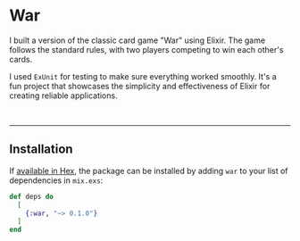 # War


I built a version of the classic card game "War" using Elixir. The game follows the standard rules, with two players competing to win each other's cards. 

I used ```ExUnit``` for testing to make sure everything worked smoothly. It's a fun project that showcases the simplicity and effectiveness of Elixir for creating reliable applications.

<br>

___
## Installation

If [available in Hex](https://hex.pm/docs/publish), the package can be installed
by adding `war` to your list of dependencies in `mix.exs`:

```elixir
def deps do
  [
    {:war, "~> 0.1.0"}
  ]
end
```

